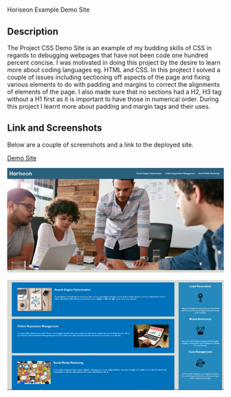 # <Your-Project-Title>
Horiseon Example Demo Site
## Description

The Project CSS Demo Site is an example of my budding skills of CSS in regards to debugging webpages that have not been code one hundred percent concise. I was motivated in doing this project by the desire to learn more about coding languages eg. HTML and CSS. In this projtect I solved a couple of issues including sectioning off aspects of the page and fixing various elements to do with padding and margins to correct the alignments of elements of the page. I also made sure that no sections had a H2, H3 tag without a H1 first as it is important to have those in numerical order. During this project I learnt more about padding and margin tags and their uses.

## Link and Screenshots

Below are a couple of screenshots and a link to the deployed site.

[Demo Site](https://markbrooks1985.github.io/css-demo-site/)

![This is an image](./images/screen1.png)

![This is an image](./images/screen2.png)
